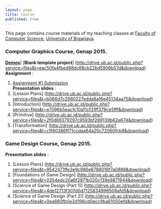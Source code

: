 ```yaml
---
layout: page
title: Course
published: true
---
```


This page contains course materials of my teaching classes at [Faculty of Computer Science](http://ptiik.ub.ac.id), [University of Brawijaya](http://www.ub.ac.id).

### Computer Graphics Course, Genap 2015.  
[**Demos**](https://github.com/eriqadams/computer-graphics)|
[**Blank template project**] (http://drive.ub.ac.id/public.php?service=files&t=eac50fa4fbed98dc68cb22bd5906b57d&download)  
**Assignment** :  
1. [Assignment #1 Submission](http://goo.gl/VgtG7q)  
**Presentation slides** :  
1. [Lesson Plans] (http://drive.ub.ac.id/public.php?service=files&t=b066d7c2980227edda8a16e45134aa75&download)  
2. [Introduction] (http://drive.ub.ac.id/public.php?service=files&t=e7096b5eacfc10af1cf31ff379ce5fff&download)  
3. [Primitive] (http://drive.ub.ac.id/public.php?service=files&t=2f0d89379297c9593bf289139b62e674&download)  
4. [Transformation] (http://drive.ub.ac.id/public.php?service=files&t=c1f80366ff71ccdaa64a20c72060fcb8&download)  

### Game Design Course, Genap 2015.  
**Presentation slides** :  
1. [Lesson Plans] (http://drive.ub.ac.id/public.php?service=files&t=9542471ffe2e9c986e6788016f7a0888&download)  
2. [Foundations of Game Design] (http://drive.ub.ac.id/public.php?service=files&t=0354edc20a6f2971b020c139e9871944&download)  
3. [Science of Game Design (Part 1)] (http://drive.ub.ac.id/public.php?service=files&t=4de12713f307d0d7125834996508afd5&download)  
4. [Science of Game Design (Part 2)] (http://drive.ub.ac.id/public.php?service=files&t=0ea660fb0e2d196cd0ecc9ba61050efd&download)  

